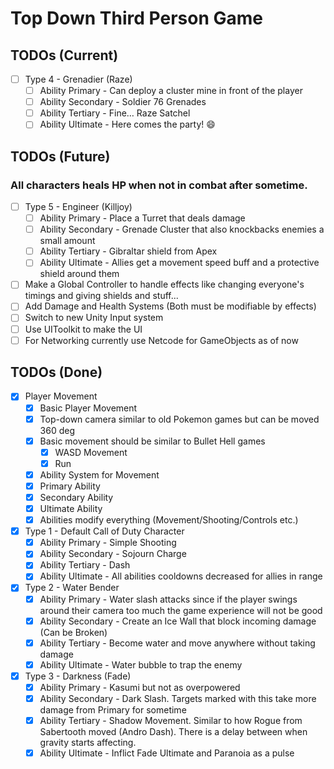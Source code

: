 # Top Down Third Person Game

## TODOs (Current)
- [ ]  Type 4 - Grenadier (Raze)
    - [ ]  Ability Primary - Can deploy a cluster mine in front of the player
    - [ ]  Ability Secondary - Soldier 76 Grenades
    - [ ]  Ability Tertiary - Fine… Raze Satchel
    - [ ]  Ability Ultimate - Here comes the party! :smile:

## TODOs (Future)
### All characters heals HP when not in combat after sometime.
- [ ]  Type 5 - Engineer (Killjoy)
    - [ ]  Ability Primary - Place a Turret that deals damage
    - [ ]  Ability Secondary - Grenade Cluster that also knockbacks enemies a small amount
    - [ ]  Ability Tertiary - Gibraltar shield from Apex
    - [ ]  Ability Ultimate - Allies get a movement speed buff and a protective shield around them
- [ ] Make a Global Controller to handle effects like changing everyone's timings and giving shields and stuff...
- [ ] Add Damage and Health Systems (Both must be modifiable by effects)
- [ ] Switch to new Unity Input system
- [ ] Use UIToolkit to make the UI
- [ ] For Networking currently use Netcode for GameObjects as of now

## TODOs (Done)
- [X] Player Movement
    - [X] Basic Player Movement
    - [X] Top-down camera similar to old Pokemon games but can be moved 360 deg
    - [X] Basic movement should be similar to Bullet Hell games
        - [X] WASD Movement
        - [X] Run
    - [X] Ability System for Movement
    - [X] Primary Ability
    - [X] Secondary Ability
    - [X] Ultimate Ability
    - [X] Abilities modify everything (Movement/Shooting/Controls etc.)
- [X]  Type 1 - Default Call of Duty Character
    - [X]  Ability Primary - Simple Shooting
    - [X]  Ability Secondary - Sojourn Charge
    - [X]  Ability Tertiary - Dash
    - [X]  Ability Ultimate - All abilities cooldowns decreased for allies in range
- [X]  Type 2 - Water Bender
    - [X]  Ability Primary - Water slash attacks since if the player swings around their camera too much the game experience will not be good
    - [X]  Ability Secondary - Create an Ice Wall that block incoming damage (Can be Broken)
    - [X]  Ability Tertiary - Become water and move anywhere without taking damage
    - [X]  Ability Ultimate - Water bubble to trap the enemy
- [X]  Type 3 - Darkness (Fade)
    - [X]  Ability Primary - Kasumi but not as overpowered
    - [X]  Ability Secondary - Dark Slash. Targets marked with this take more damage from Primary for sometime
    - [X]  Ability Tertiary - Shadow Movement. Similar to how Rogue from Sabertooth moved (Andro Dash). There is a delay between when gravity starts affecting.
    - [X]  Ability Ultimate - Inflict Fade Ultimate and Paranoia as a pulse
